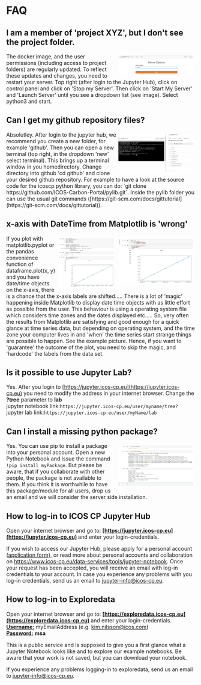 # FAQ

## I am a member of 'project XYZ', but I don't see the project folder.
<a href="../img/launch.png" target=_blank>
<img style="float: right; padding: 5px" src="../img/launch.png" width="200" align="right"/></a>
The docker image, and the user permissions (including access to project folders) are regularly updated. To reflect these updates and changes, you need to restart your server. Top right (after login to the Jupyter Hub), click on control panel and click on 'Stop my Server'. Then click on 'Start My Server' and 'Launch Server' until you see a dropdown list (see image). Select python3 and start.

## Can I get my github repository files?
<a href="../img/git.png" target=_blank>
<img style="float: right; padding: 5px" src="../img/git.png" width="200" align="right"/></a>
Absolutley. After login to the jupyter hub, we recommend you create a new folder, for example 'github'. Then you can open a new terminal (top right, in the dropdown 'new' select terminal). This brings up a terminal window in you homedirectory. Change directory into github 'cd github' and clone your desired github repository. For example to have a look at the source code for the icoscp python library, you can do: `git clone https://github.com/ICOS-Carbon-Portal/pylib.git`. Inside the pylib folder you can use the usual git commands ([https://git-scm.com/docs/gittutorial](https://git-scm.com/docs/gittutorial)).

## x-axis with DateTime from Matplotlib is 'wrong'

<a href="../img/xaxis_man.png" target=_blank>
<img style="float: right; padding: 5px" src="../img/xaxis_man.png" width="200" align="right"/>
<a href="../img/xaxis.png" target=_blank>
<img style="float: centre; padding: 5px" src="../img/xaxis.png" width="150" align="right"/></a>
If you plot with matplotlib.pyplot or the pandas convenience function of dataframe.plot(x, y) and you have date/time objects on the x-axis, there is a chance that the x-axis labels are shifted..... There is a lot of 'magic' happening inside Matplotlib to display date time objects with as little effort as possible from the user. This behaviour is using a operating system file which considers time zones and the dates displayed etc..... So, very often the results from Matplotlib are satisfying and good enough for a quick glance at time series data, but depending on operating system, and the time zone your computer lives in and 'when' the time series start strange things are possible to happen. See the example picture. Hence, if you want to 'guarantee' the outcome of the plot, you need to skip the magic, and 'hardcode' the labels from the data set. 


## Is it possible to use Jupyter Lab?
Yes. After you login to [https://jupyter.icos-cp.eu](https://jupyter.icos-cp.eu) you need to modify the address in your internet browser. Change the **?tree** parameter to **lab**<br>
jupyter notebook link:`https://jupyter.icos-cp.eu/user/myname/tree?`<br>
jupyter lab link:`https://jupyter.icos-cp.eu/user/myName/lab`<br>


## Can I install a missing python package?

<a href="../img/installpkg.png" target=_blank>
<img style="float: right; padding: 5px" src="../img/installpkg.png" width="200" align="right"/>
</a>

Yes. You can use pip to install a package into your personal account.
Open a new Python Notebook and issue the command `!pip install myPackage`. But please be aware, that if you collaborate with other people, the package is not available to them. If you think it is worthwhile to have this package/module for all users, drop us an email and we will consider the server side installation.

## How to log-in to ICOS CP Jupyter Hub
Open your internet browser and go to: <b>[https://jupyter.icos-cp.eu](https://jupyter.icos-cp.eu) </b> and enter your login-credentials.

If you wish to access our Jupyter Hub, please apply for a personal account (<a href="https://www.icos-cp.eu/jupyter-personal-account-application" target="_blank">application form</a>), or read more about personal accounts and collaboration on <a href="https://www.icos-cp.eu/data-services/tools/jupyter-notebook">https://www.icos-cp.eu/data-services/tools/jupyter-notebook</a>. Once your request has been accepted, you will receive an email with log-in credentials to your account. In case you experience any problems with you log-in credentials, send us an email to jupyter-info@icos-cp.eu. 


## How to log-in to Exploredata

Open your internet browser and go to: <b>[https://exploredata.icos-cp.eu](https://exploredata.icos-cp.eu) </b> and enter your login-credentials.<br>
<b><u>Username:</b></u> myEmailAddress (e.g. kim.nilsson@icos.com)<br>
<b><u>Password:</b></u> **msa**

This is a public service and is supposed to give you a first glance what a Jupyter Notebook looks like and to explore our example notebooks. Be aware that your work is not saved, but you can download your notebook. 

If you experience any problems logging-in to exploredata, send us an email to jupyter-info@icos-cp.eu. 
